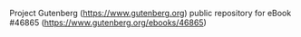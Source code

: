 Project Gutenberg (https://www.gutenberg.org) public repository for eBook #46865 (https://www.gutenberg.org/ebooks/46865)
